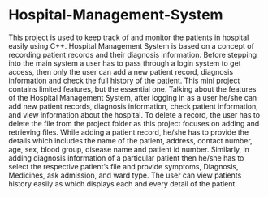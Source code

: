 # Hospital-Management-System
This project is used to keep track of and monitor the patients in hospital easily using C++.
Hospital Management System is based on a concept of recording patient records and their diagnosis information. 
Before stepping into the main system a user has to pass through a login system to get access, then only the user 
can add a new patient record, diagnosis information and check the full history of the patient. This mini project 
contains limited features, but the essential one.
Talking about the features of the Hospital Management System, after logging in as a user he/she can add new 
patient records, diagnosis information, check patient information, and view information about the hospital. 
To delete a record, the user has to delete the file from the project folder as this project focuses on adding 
and retrieving files. While adding a patient record, he/she has to provide the details which includes the name 
of the patient, address, contact number, age, sex, blood group, disease name and patient id number. Similarly, 
in adding diagnosis information of a particular patient then he/she has to select the respective patient’s file
and provide symptoms, Diagnosis, Medicines, ask admission, and ward type. The user can view patients history 
easily as which displays each and every detail of the patient.
